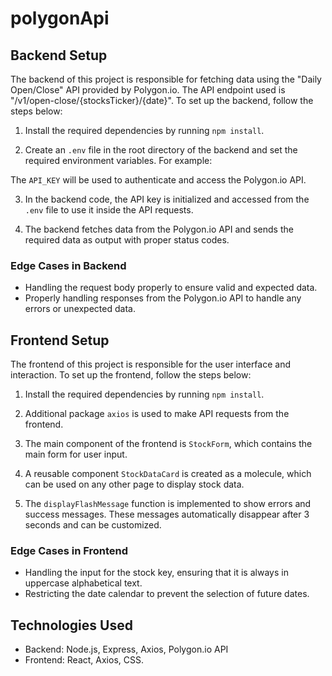 # polygonApi

## Backend Setup

The backend of this project is responsible for fetching data using the "Daily Open/Close" API provided by Polygon.io. The API endpoint used is "/v1/open-close/{stocksTicker}/{date}". To set up the backend, follow the steps below:

1. Install the required dependencies by running `npm install`.

2. Create an `.env` file in the root directory of the backend and set the required environment variables. For example:

The `API_KEY` will be used to authenticate and access the Polygon.io API.

3. In the backend code, the API key is initialized and accessed from the `.env` file to use it inside the API requests.

4. The backend fetches data from the Polygon.io API and sends the required data as output with proper status codes.

### Edge Cases in Backend

- Handling the request body properly to ensure valid and expected data.
- Properly handling responses from the Polygon.io API to handle any errors or unexpected data.

## Frontend Setup

The frontend of this project is responsible for the user interface and interaction. To set up the frontend, follow the steps below:

1. Install the required dependencies by running `npm install`.

2. Additional package `axios` is used to make API requests from the frontend.

3. The main component of the frontend is `StockForm`, which contains the main form for user input.

4. A reusable component `StockDataCard` is created as a molecule, which can be used on any other page to display stock data.

5. The `displayFlashMessage` function is implemented to show errors and success messages. These messages automatically disappear after 3 seconds and can be customized.

### Edge Cases in Frontend

- Handling the input for the stock key, ensuring that it is always in uppercase alphabetical text.
- Restricting the date calendar to prevent the selection of future dates.

## Technologies Used

- Backend: Node.js, Express, Axios, Polygon.io API
- Frontend: React, Axios, CSS.
